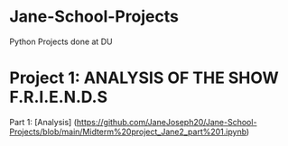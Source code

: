 # Jane-School-Projects
Python Projects done at DU

# Project 1: ANALYSIS OF THE SHOW F.R.I.E.N.D.S
Part 1: [Analysis] (https://github.com/JaneJoseph20/Jane-School-Projects/blob/main/Midterm%20project_Jane2_part%201.ipynb)
